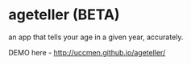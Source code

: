 ageteller (BETA)
=========

an app that tells your age in a given year, accurately. 

DEMO here - http://uccmen.github.io/ageteller/
